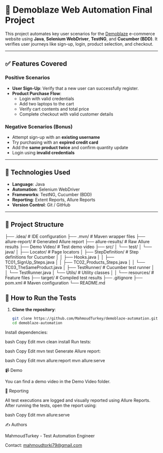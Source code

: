 # 🛒 Demoblaze Web Automation Final Project

This project automates key user scenarios for the [Demoblaze](https://www.demoblaze.com/) e-commerce website using **Java**, **Selenium WebDriver**, **TestNG**, and **Cucumber (BDD)**. It verifies user journeys like sign-up, login, product selection, and checkout.

---

## ✅ Features Covered

### Positive Scenarios

- **User Sign-Up**: Verify that a new user can successfully register.
- **Product Purchase Flow**:
    - Login with valid credentials
    - Add two laptops to the cart
    - Verify cart contents and total price
    - Complete checkout with valid customer details

### Negative Scenarios (Bonus)

- Attempt sign-up with an **existing username**
- Try purchasing with an **expired credit card**
- Add the **same product twice** and confirm quantity update
- Login using **invalid credentials**

---

## 🧪 Technologies Used

- **Language**: Java
- **Automation**: Selenium WebDriver
- **Frameworks**: TestNG, Cucumber (BDD)
- **Reporting**: Extent Reports, Allure Reports
- **Version Control**: Git / GitHub

---

## 📁 Project Structure
├── .idea/ # IDE configuration
├── .mvn/ # Maven wrapper files
├── allure-report/ # Generated Allure report
├── allure-results/ # Raw Allure results
├── Demo Video/ # Test demo video
├── src/
│ └── test/
│ └── java/
│ ├── Locator/ # Page locators
│ ├── StepDefinition/ # Step definitions for Cucumber
│ │ ├── Hooks.java
│ │ ├── TC01_SignUp_Steps.java
│ │ ├── TC02_Products_Steps.java
│ │ └── TC03_TheSameProduct.java
│ ├── TestRunner/ # Cucumber test runner
│ │ └── TestRunner.java
│ └── Utils/ # Utility classes
│
│ └── resources/ # Feature files
├── target/ # Compiled test results
├── .gitignore
├── pom.xml # Maven configuration
└── README.md

## 🧪 How to Run the Tests

1. **Clone the repository**:
   ```bash
   git clone https://github.com/MahmoudTurkey/demoblaze-automation.git
   cd demoblaze-automation
Install dependencies:

bash
Copy
Edit
mvn clean install
Run tests:

bash
Copy
Edit
mvn test
Generate Allure report:

bash
Copy
Edit
mvn allure:report
mvn allure:serve

📹 Demo

You can find a demo video in the Demo Video folder.

📄 Reporting

All test executions are logged and visually reported using Allure Reports. After running the tests, open the report using:

bash
Copy
Edit
mvn allure:serve

✍️ Authors

MahmoudTurkey - Test Automation Engineer

Contact: mahmoudtorki79@gmail.com